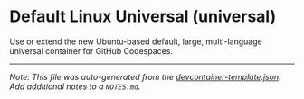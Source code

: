 
# Default Linux Universal (universal)

Use or extend the new Ubuntu-based default, large, multi-language universal container for GitHub Codespaces.





---

_Note: This file was auto-generated from the [devcontainer-template.json](https://github.com/igecloudsdev/.creativeclouds/blob/main/src/universal/devcontainer-template.json).  Add additional notes to a `NOTES.md`._
